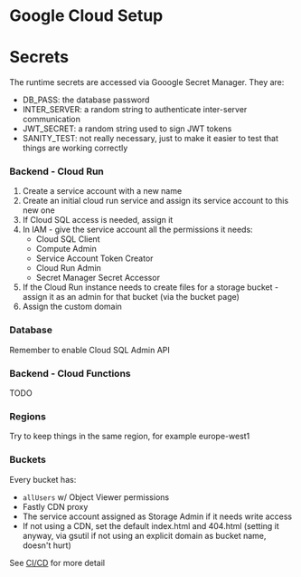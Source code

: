 # Google Cloud Setup

# Secrets

The runtime secrets are accessed via Gooogle Secret Manager. They are:

  * DB_PASS: the database password
  * INTER_SERVER: a random string to authenticate inter-server communication
  * JWT_SECRET: a random string used to sign JWT tokens
  * SANITY_TEST: not really necessary, just to make it easier to test that things are working correctly

### Backend - Cloud Run

1. Create a service account with a new name
2. Create an initial cloud run service and assign its service account to this new one
3. If Cloud SQL access is needed, assign it
4. In IAM - give the service account all the permissions it needs:
    * Cloud SQL Client
    * Compute Admin
    * Service Account Token Creator
    * Cloud Run Admin
    * Secret Manager Secret Accessor
5. If the Cloud Run instance needs to create files for a storage bucket - assign it as an admin for that bucket (via the bucket page)
6. Assign the custom domain

### Database

Remember to enable Cloud SQL Admin API

### Backend - Cloud Functions

TODO

### Regions

Try to keep things in the same region, for example europe-west1

### Buckets

Every bucket has:
  * `allUsers` w/ Object Viewer permissions
  * Fastly CDN proxy
  * The service account assigned as Storage Admin if it needs write access
  * If not using a CDN, set the default index.html and 404.html (setting it anyway, via gsutil if not using an explicit domain as bucket name, doesn't hurt)

See [CI/CD](../ci-cd/ci_cd.md) for more detail